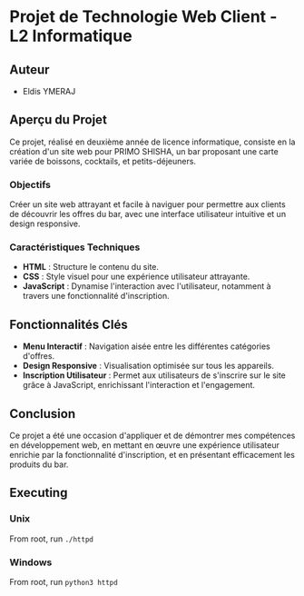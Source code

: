 # Projet de Technologie Web Client - L2 Informatique

## Auteur

- Eldis YMERAJ

## Aperçu du Projet

Ce projet, réalisé en deuxième année de licence informatique, consiste en la création d'un site web pour PRIMO SHISHA, un bar proposant une carte variée de boissons, cocktails, et petits-déjeuners.

### Objectifs

Créer un site web attrayant et facile à naviguer pour permettre aux clients de découvrir les offres du bar, avec une interface utilisateur intuitive et un design responsive.

### Caractéristiques Techniques

- **HTML** : Structure le contenu du site.
- **CSS** : Style visuel pour une expérience utilisateur attrayante.
- **JavaScript** : Dynamise l'interaction avec l'utilisateur, notamment à travers une fonctionnalité d'inscription.

## Fonctionnalités Clés

- **Menu Interactif** : Navigation aisée entre les différentes catégories d'offres.
- **Design Responsive** : Visualisation optimisée sur tous les appareils.
- **Inscription Utilisateur** : Permet aux utilisateurs de s'inscrire sur le site grâce à JavaScript, enrichissant l'interaction et l'engagement.

## Conclusion

Ce projet a été une occasion d'appliquer et de démontrer mes compétences en développement web, en mettant en œuvre une expérience utilisateur enrichie par la fonctionnalité d'inscription, et en présentant efficacement les produits du bar.
## Executing

### Unix

From root, run `./httpd`

### Windows

From root, run `python3 httpd`
